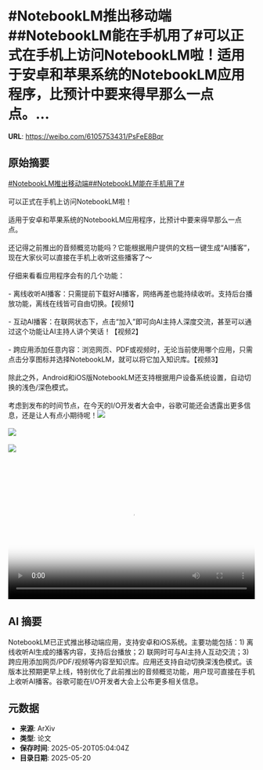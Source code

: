 # #NotebookLM推出移动端##NotebookLM能在手机用了#可以正式在手机上访问NotebookLM啦！适用于安卓和苹果系统的NotebookLM应用程序，比预计中要来得早那么一点点。...

**URL**: https://weibo.com/6105753431/PsFeE8Bqr

## 原始摘要

<a href="https://m.weibo.cn/search?containerid=231522type%3D1%26t%3D10%26q%3D%23NotebookLM%E6%8E%A8%E5%87%BA%E7%A7%BB%E5%8A%A8%E7%AB%AF%23&amp;extparam=%23NotebookLM%E6%8E%A8%E5%87%BA%E7%A7%BB%E5%8A%A8%E7%AB%AF%23" data-hide=""><span class="surl-text">#NotebookLM推出移动端#</span></a><a href="https://m.weibo.cn/search?containerid=231522type%3D1%26t%3D10%26q%3D%23NotebookLM%E8%83%BD%E5%9C%A8%E6%89%8B%E6%9C%BA%E7%94%A8%E4%BA%86%23&amp;extparam=%23NotebookLM%E8%83%BD%E5%9C%A8%E6%89%8B%E6%9C%BA%E7%94%A8%E4%BA%86%23" data-hide=""><span class="surl-text">#NotebookLM能在手机用了#</span></a><br><br>可以正式在手机上访问NotebookLM啦！<br><br>适用于安卓和苹果系统的NotebookLM应用程序，比预计中要来得早那么一点点。<br><br>还记得之前推出的音频概览功能吗？它能根据用户提供的文档一键生成“AI播客”，现在大家伙可以直接在手机上收听这些播客了～<br><br>仔细来看看应用程序会有的几个功能：<br><br>- 离线收听AI播客：只需提前下载好AI播客，网络再差也能持续收听。支持后台播放功能，离线在线皆可自由切换。【视频1】<br><br>- 互动AI播客：在联网状态下，点击“加入”即可向AI主持人深度交流，甚至可以通过这个功能让AI主持人讲个笑话！【视频2】<br><br>- 跨应用添加任意内容：浏览网页、PDF或视频时，无论当前使用哪个应用，只需点击分享图标并选择NotebookLM，就可以将它加入知识库。【视频3】<br><br>除此之外，Android和iOS版NotebookLM还支持根据用户设备系统设置，自动切换的浅色/深色模式。<br><br>考虑到发布的时间节点，在今天的I/O开发者大会中，谷歌可能还会透露出更多信息，还是让人有点小期待呢！<img style="" src="https://tvax1.sinaimg.cn/large/006Fd7o3ly1i1lq2e9yehj30k00zkjrz.jpg" referrerpolicy="no-referrer"><br><br><img style="" src="https://tvax1.sinaimg.cn/large/006Fd7o3ly1i1lq2eirukj30k00zkdgt.jpg" referrerpolicy="no-referrer"><br><br><img style="" src="https://tvax1.sinaimg.cn/large/006Fd7o3ly1i1lq2ezesvj30u01hc0uq.jpg" referrerpolicy="no-referrer"><br><br><br clear="both"><div style="clear: both"></div><video controls="controls" poster="https://tvax4.sinaimg.cn/orj480/006Fd7o3ly1i1lq2edjzdj30k00zkjrz.jpg" style="width: 100%"><source src="https://f.video.weibocdn.com/o0/1RFLrEBClx08onZVa7FS010412004oC60E010.mp4?label=mp4_720p&amp;template=720x1280.24.0&amp;ori=0&amp;ps=1CwnkDw1GXwCQx&amp;Expires=1747720958&amp;ssig=m%2Bi%2B0JKoDg&amp;KID=unistore,video"><source src="https://f.video.weibocdn.com/o0/D3uJpqw1lx08onZV5RJK010412002HvH0E010.mp4?label=mp4_hd&amp;template=540x960.24.0&amp;ori=0&amp;ps=1CwnkDw1GXwCQx&amp;Expires=1747720958&amp;ssig=l4bRcPQaRe&amp;KID=unistore,video"><source src="https://f.video.weibocdn.com/o0/ukZ4FaInlx08onZUZguk010412001AMR0E010.mp4?label=mp4_ld&amp;template=360x640.24.0&amp;ori=0&amp;ps=1CwnkDw1GXwCQx&amp;Expires=1747720958&amp;ssig=4l8Fv%2BZxOV&amp;KID=unistore,video"><p>视频无法显示，请前往<a href="https://video.weibo.com/show?fid=1034%3A5168315882995732" target="_blank" rel="noopener noreferrer">微博视频</a>观看。</p></video>

## AI 摘要

NotebookLM已正式推出移动端应用，支持安卓和iOS系统。主要功能包括：1) 离线收听AI生成的播客内容，支持后台播放；2) 联网时可与AI主持人互动交流；3) 跨应用添加网页/PDF/视频等内容至知识库。应用还支持自动切换深浅色模式。该版本比预期更早上线，特别优化了此前推出的音频概览功能，用户现可直接在手机上收听AI播客。谷歌可能在I/O开发者大会上公布更多相关信息。

## 元数据

- **来源**: ArXiv
- **类型**: 论文
- **保存时间**: 2025-05-20T05:04:04Z
- **目录日期**: 2025-05-20
